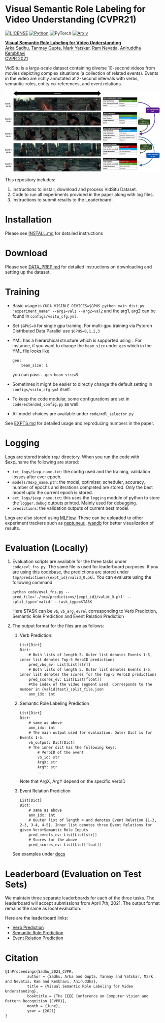 # Visual Semantic Role Labeling for Video Understanding (CVPR21)
[![LICENSE](https://img.shields.io/badge/license-MIT-green)](https://github.com/TheShadow29/VidSitu/blob/master/LICENSE)
[![Python](https://img.shields.io/badge/python-3.6-blue)](https://www.python.org/)
![PyTorch](https://img.shields.io/badge/pytorch-1.5-yellow)
[![Arxiv](https://img.shields.io/badge/Arxiv-2104.00990-purple)](https://arxiv.org/abs/2104.00990)

**[Visual Semantic Role Labeling for Video Understanding](https://arxiv.org/abs/2104.00990)**<br>
[Arka Sadhu](https://theshadow29.github.io/), [Tanmay Gupta](http://tanmaygupta.info/), [Mark Yatskar](http://markyatskar.com/), [Ram Nevatia](https://sites.usc.edu/iris-cvlab/professor-ram-nevatia/), [Aniruddha Kembhavi](https://anikem.github.io/)<br>
[CVPR 2021](http://cvpr2021.thecvf.com/)

VidSitu is a large-scale dataset containing diverse 10-second videos from movies depicting complex situations (a collection of related events). Events in the video are richly annotated at 2-second intervals with verbs, semantic-roles, entity co-references, and event relations.

![](./media/vidsitu-intro.jpg)

This repository includes:

1. Instructions to install, download and process VidSitu Dataset.
2. Code to run all experiments provided in the paper along with log files.
3. Instructions to submit results to the Leaderboard.

# Installation

Please see [INSTALL.md](./INSTALL.md) for detailed instructions

# Download

Please see [DATA_PREP.md](./data/DATA_PREP.md) for detailed instructions on downloading and setting up the dataset.

# Training

- Basic usage is `CUDA_VISIBLE_DEVICES=$GPUS python main_dist.py "experiment_name" --arg1=val1 --arg2=val2` and the arg1, arg2 can be found in `configs/vsitu_cfg.yml`.

- Set `$GPUS=0` for single gpu training. For multi-gpu training via Pytorch Distributed Data Parallel use `$GPUS=0,1,2,3`

- YML has a hierarchical structure which is supported using `.`
    For instance, if you want to change the `beam_size` under `gen` which in the YML file looks like
    ```
    gen:
        beam_size: 1
    ```
    you can pass `--gen.beam_size=5`

- Sometimes it might be easier to directly change the default setting in `configs/vsitu_cfg.yml` itself.

- To keep the code modular, some configurations are set in `code/extended_config.py` as well.

- All model choices are available under `code/mdl_selector.py`

See [EXPTS.md](EXPTS.md) for detailed usage and reproducing numbers in the paper.

# Logging

Logs are stored inside `tmp/` directory. When you run the code with $exp_name the following are stored:
- `txt_logs/$exp_name.txt`: the config used and the training, validation losses after ever epoch.
- `models/$exp_name.pth`: the model, optimizer, scheduler, accuracy, number of epochs and iterations completed are stored. Only the best model upto the current epoch is stored.
- `ext_logs/$exp_name.txt`: this uses the `logging` module of python to store the `logger.debug` outputs printed. Mainly used for debugging.
- `predictions`: the validation outputs of current best model.

Logs are also stored using [MLFlow](https://www.mlflow.org/docs/latest/tracking.html). These can be uploaded to other experiment trackers such as [neptune.ai](https://neptune.ai/), [wandb](https://wandb.ai/site) for better visualization of results.

# Evaluation (Locally)

1. Evaluation scripts are available for the three tasks under `code/evl_fns.py`. The same file is used for leaderboard purposes.
    If you are using this codebase, the predictions are stored under `tmp/predictions/{expt_id}/valid_0.pkl`.
    You can evaluate using the following command:

    ```
    python code/eval_fns.py --pred_file='./tmp/predictions/{expt_id}/valid_0.pkl' --split_type='valid' --task_type=$TASK
    ```
    Here $TASK can be `vb`, `vb_arg`, `evrel` corresponding to Verb Prediction, Semantic Role Prediction and Event Relation Prediction


1. The output format for the files are as follows:

    1. Verb Prediction:
        ```
        List[Dict]
        Dict:
            # Both lists of length 5. Outer list denotes Events 1-5, inner list denotes Top-5 VerbID predictions
            pred_vbs_ev: List[List[str]]
            # Both lists of length 5. Outer list denotes Events 1-5, inner list denotes the scores for the Top-5 VerbID predictions
            pred_scores_ev: List[List[float]]
            #the index of the video segment used. Corresponds to the number in {valid|test}_split_file.json
            ann_idx: int
        ```

    1. Semantic Role Labeling Prediction
        ```
        List[Dict]
        Dict:
            # same as above
            ann_idx: int
            # The main output used for evaluation. Outer Dict is for Events 1-5.
            vb_output: Dict[Dict]
            # The inner dict has the following keys:
                # VerbID of the event
                vb_id: str
                ArgX: str
                ArgY: str
                ...
        ```
        Note that ArgX, ArgY depend on the specific VerbID

    1. Event Relation Prediction
        ```
        List[Dict]
        Dict:
            # same as above
            ann_idx: int
            # Ouuter list of length 4 and denotes Event Relation {1-3, 2-3, 3-4, 4-5}. Inner list denotes three Event Relations for given Verb+Semantic Role Inputs
            pred_evrels_ev: List[List[str]]
            # Scores for the above
            pred_scores_ev: List[List[float]]
        ```

    See examples under [docs](docs/)

# Leaderboard (Evaluation on Test Sets)

We maintain three separate leaderboards for each of the three tasks. The leaderboard will accept submissions from April 7th, 2021.
The output format remains the same as local evaluation.

Here are the leaderboard links:

+ [Verb Prediction](https://leaderboard.allenai.org/vidsitu-verbs/submissions/public)
+ [Semantic Role Prediction](https://leaderboard.allenai.org/vidsitu-semantic-roles/submissions/public)
+ [Event Relation Prediction](https://leaderboard.allenai.org/vidsitu-event-relations/submissions/public)


# Citation
```
@InProceedings{Sadhu_2021_CVPR,
          author = {Sadhu, Arka and Gupta, Tanmay and Yatskar, Mark and Nevatia, Ram and Kembhavi, Aniruddha},
          title = {Visual Semantic Role Labeling for Video Understanding},
          booktitle = {The IEEE Conference on Computer Vision and Pattern Recognition (CVPR)},
          month = {June},
          year = {2021}
}
```
